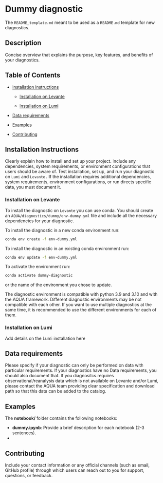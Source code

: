 # Dummy diagnostic

The `README_template.md` meant to be used as a `README.md` template for new diagnostics.

## Description

Concise overview that explains the purpose, key features, and benefits of your diagnostics.

## Table of Contents

* [Installation Instructions](#installation-instructions)

  - [Installation on Levante](#installation-on-levante)

  - [Installation on Lumi](#installation-on-lumi)

* [Data requirements](#data-requirements)

* [Examples](#examples)

* [Contributing](#contributing)

## Installation Instructions

Clearly explain how to install and set up your project. Include any dependencies, system requirements, or environment configurations that users should be aware of. Test installation, set up, and run your diagnostic on `Lumi` and `Levante.` If the installation requires additional dependencies, system requirements, environment configurations, or run directs specific data, you must document it. 

### Installation on Levante

To install the diagnostic on `Levante` you can use conda.
You should create an `AQUA/diagnostics/dummy/env-dummy.yml` file and include all the necessary dependencies for your diagnostic. 

To install the diagnostic in a new conda environment run:

```bash
conda env create -f env-dummy.yml
```

To install the diagnostic in an existing conda environment run:

```bash
conda env update -f env-dummy.yml
```

To activate the environment run:

```bash
conda activate dummy-diagnostic
```

or the name of the environment you chose to update.

The diagnostic environment is compatible with python 3.9 and 3.10 and with the AQUA framework.
Different diagnostic environments may be not compatible with each other.
If you want to use multiple diagnostics at the same time, it is recommended to use the different environments for each of them.

### Installation on Lumi 

Add details on the Lumi installation here

## Data requirements  

Please specify if your diagnostic can only be performed on data with particular requirements. If your diagnostics have no Data requirements, you should also document that.
If you diagnositcs requires observational/reanalysis data which is not available on Levante and/or Lumi, please contact the AQUA team providing clear specification and download path so that this data can be added to the catalog.

## Examples

The **notebook/** folder contains the following notebooks:

- **dummy.ipynb**: 
  Provide a brief description for each notebook (2-3 sentences).
- 

## Contributing

Include your contact information or any official channels (such as email, GitHub profile) through which users can reach out to you for support, questions, or feedback.

